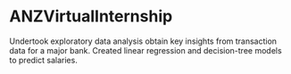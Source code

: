 # ANZVirtualInternship
Undertook exploratory data analysis obtain key insights from transaction data for a major bank. Created linear regression and decision-tree models to predict salaries.
